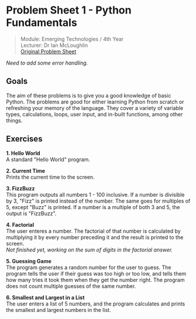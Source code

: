 # Problem Sheet 1 - Python Fundamentals

> Module: Emerging Technologies / 4th Year  
> Lecturer: Dr Ian McLoughlin  
> [Original Problem Sheet](https://github.com/emerging-technologies/emerging-technologies.github.io/blob/master/problems/python-fundamentals.md)

*Need to add some error handling.*

## Goals

The aim of these problems is to give you a good knowledge of basic Python. The problems are good for either learning Python from scratch or refreshing your memory of the language. They cover a variety of variable types, calculations, loops, user input, and in-built functions, among other things.

## Exercises

**1. Hello World**  
A standard "Hello World" program.

**2. Current Time**  
Prints the current time to the screen.

**3. FizzBuzz**  
This program outputs all numbers 1 - 100 inclusive. If a number is divisible by 3, "Fizz" is printed instead of the number. The same goes for multiples of 5, except "Buzz" is printed. If a number is a multiple of both 3 and 5, the output is "FizzBuzz".

**4. Factorial**  
The user enteres a number. The factorial of that number is calculated by multiplying it by every number preceding it and the result is printed to the screen.  
*Not finished yet, working on the sum of digits in the factorial answer.*

**5. Guessing Game**  
The program generates a random number for the user to guess. The program tells the user if their guess was too high or too low, and tells them how many tries it took them when they get the number right. The program does not count multiple guesses of the same number.

**6. Smallest and Largest in a List**  
The user enters a list of 5 numbers, and the program calculates and prints the smallest and largest numbers in the list.